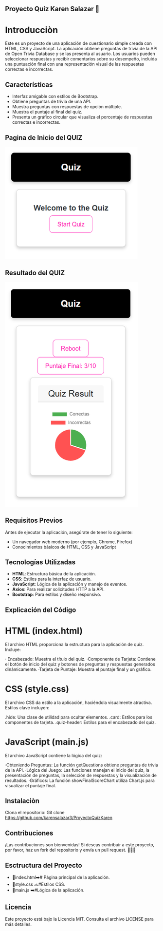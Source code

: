 ##  Proyecto Quiz Karen Salazar 💟


# Introducciòn

Este es un proyecto de una aplicación de cuestionario simple creada con HTML, CSS y JavaScript. La aplicación obtiene preguntas de trivia de la API de Open Trivia Database y se las presenta al usuario. Los usuarios pueden seleccionar respuestas y recibir comentarios sobre su desempeño, incluida una puntuación final con una representación visual de las respuestas correctas e incorrectas.

## Características

- Interfaz amigable con estilos de Bootstrap.
- Obtiene preguntas de trivia de una API.
- Muestra preguntas con respuestas de opción múltiple.
- Muestra el puntaje al final del quiz.
- Presenta un gráfico circular que visualiza el porcentaje de respuestas correctas e incorrectas.

## Pagina de Inicio del QUIZ
![Question Quiz](./assets/Quiz.png)

## Resultado del QUIZ 
![Results Quiz](./assets/Result%20Quiz.png)


## Requisitos Previos
Antes de ejecutar la aplicación, asegúrate de tener lo siguiente:

- Un navegador web moderno (por ejemplo, Chrome, Firefox)
- Conocimientos básicos de HTML, CSS y JavaScript

## Tecnologías Utilizadas

- **HTML**: Estructura básica de la aplicación.
- **CSS**: Estilos para la interfaz de usuario.
- **JavaScript**: Lógica de la aplicación y manejo de eventos.
- **Axios**: Para realizar solicitudes HTTP a la API.
- **Bootstrap**: Para estilos y diseño responsivo.

## Explicación del Código
# HTML (index.html)
El archivo HTML proporciona la estructura para la aplicación de quiz. Incluye:

· Encabezado: Muestra el título del quiz.
·Componente de Tarjeta: Contiene el botón de inicio del quiz y botones de preguntas y respuestas generados dinámicamente.
·Tarjeta de Puntaje: Muestra el puntaje final y un gráfico.
# CSS (style.css)
El archivo CSS da estilo a la aplicación, haciéndola visualmente atractiva. Estilos clave incluyen:

.hide: Una clase de utilidad para ocultar elementos.
.card: Estilos para los componentes de tarjeta.
.quiz-header: Estilos para el encabezado del quiz.
# JavaScript (main.js)
El archivo JavaScript contiene la lógica del quiz:

·Obteniendo Preguntas: La función getQuestions obtiene preguntas de trivia de la API.
·Lógica del Juego: Las funciones manejan el inicio del quiz, la presentación de preguntas, la selección de respuestas y la visualización de resultados.
·Gráficos: La función showFinalScoreChart utiliza Chart.js para visualizar el puntaje final.

## Instalaciòn
Clona el repositorio:
Git clone https://github.com/karensalazar3/ProyectoQuizKaren

## Contribuciones
¡Las contribuciones son bienvenidas! Si deseas contribuir a este proyecto, por favor, haz un fork del repositorio y envía un pull request. 👾🚀🙌

## Esctructura del Proyecto
- 🩵index.html➡️# Página principal de la aplicación.
- 💜style.css 🔜#Estilos CSS.
- 💛main.js   ➡️#Lógica de la aplicación.

## Licencia
Este proyecto está bajo la Licencia MIT. Consulta el archivo LICENSE para más detalles.
